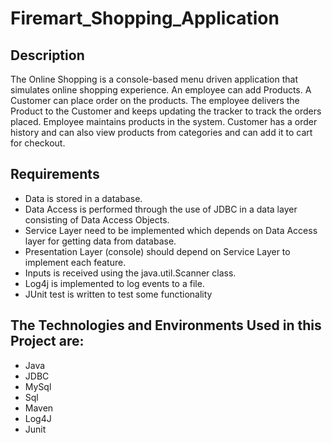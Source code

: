 # Firemart_Shopping_Application
## Description
The Online Shopping is a console-based menu driven application that simulates online shopping experience. An employee can add Products. A Customer can place order on the products. The employee delivers the Product to the Customer and keeps updating the tracker to track the orders placed. Employee maintains products in the system. Customer has a order history and can also view products from categories and can add it to cart for checkout.
## Requirements
* Data is stored in a database.
* Data Access is performed through the use of JDBC in a data layer consisting of Data Access Objects.
* Service Layer need to be implemented which depends on Data Access layer for getting data from database.
* Presentation Layer (console) should depend on Service Layer to implement each feature.
* Inputs is received using the java.util.Scanner class.
* Log4j is implemented to log events to a file.
* JUnit test is written to test some functionality
## The Technologies and Environments Used in this Project are:
* Java
* JDBC
* MySql
* Sql
* Maven
* Log4J
* Junit
